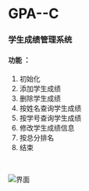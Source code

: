 # GPA--C

### 学生成绩管理系统

#### 功能 ：

1. 初始化
2. 添加学生成绩
3. 删除学生成绩
4. 按姓名查询学生成绩
5. 按学号查询学生成绩
6. 修改学生成绩信息
7. 按总分排名
8. 结束



​             

![界面](C:\Users\13910\OneDrive\图片\ScreenShoot\2019-05\GPA-Windows.png)







